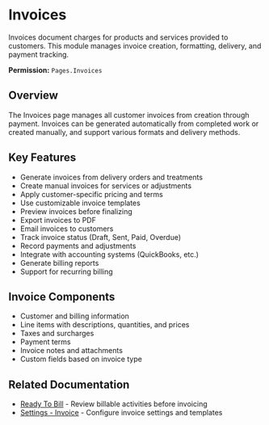 # Invoices

Invoices document charges for products and services provided to customers. This module manages invoice creation, formatting, delivery, and payment tracking.

**Permission:** `Pages.Invoices`

## Overview

The Invoices page manages all customer invoices from creation through payment. Invoices can be generated automatically from completed work or created manually, and support various formats and delivery methods.

## Key Features

* Generate invoices from delivery orders and treatments
* Create manual invoices for services or adjustments
* Apply customer-specific pricing and terms
* Use customizable invoice templates
* Preview invoices before finalizing
* Export invoices to PDF
* Email invoices to customers
* Track invoice status (Draft, Sent, Paid, Overdue)
* Record payments and adjustments
* Integrate with accounting systems (QuickBooks, etc.)
* Generate billing reports
* Support for recurring billing

## Invoice Components

* Customer and billing information
* Line items with descriptions, quantities, and prices
* Taxes and surcharges
* Payment terms
* Invoice notes and attachments
* Custom fields based on invoice type

## Related Documentation

* [Ready To Bill](ReadyToBill.md) - Review billable activities before invoicing
* [Settings - Invoice](../Web/admin/settings.md) - Configure invoice settings and templates

